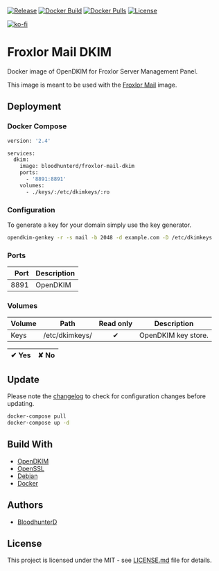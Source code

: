 [![Release](https://img.shields.io/github/v/release/bloodhunterd/froxlor-mail-dkim?style=for-the-badge)](https://github.com/bloodhunterd/froxlor-mail-dkim/releases)
[![Docker Build](https://img.shields.io/github/workflow/status/bloodhunterd/froxlor-mail-dkim/Docker?style=for-the-badge&label=Docker%20Build)](https://github.com/bloodhunterd/froxlor-mail-dkim/actions?query=workflow%3ADocker)
[![Docker Pulls](https://img.shields.io/docker/pulls/bloodhunterd/froxlor-mail-dkim?style=for-the-badge)](https://hub.docker.com/r/bloodhunterd/froxlor-mail-dkim)
[![License](https://img.shields.io/github/license/bloodhunterd/froxlor-mail-dkim?style=for-the-badge)](https://github.com/bloodhunterd/froxlor-mail-dkim/blob/master/LICENSE)

[![ko-fi](https://www.ko-fi.com/img/githubbutton_sm.svg)](https://ko-fi.com/bloodhunterd)

# Froxlor Mail DKIM

Docker image of OpenDKIM for Froxlor Server Management Panel.

This image is meant to be used with the [Froxlor Mail](https://github.com/bloodhunterd/froxlor-mail) image.

## Deployment

### Docker Compose

```dockerfile
version: '2.4'

services:
  dkim:
    image: bloodhunterd/froxlor-mail-dkim
    ports:
      - '8891:8891'
    volumes:
      - ./keys/:/etc/dkimkeys/:ro
```

### Configuration

To generate a key for your domain simply use the key generator.

```bash
opendkim-genkey -r -s mail -b 2048 -d example.com -D /etc/dkimkeys
```

### Ports

| Port | Description
| ---: | -----------
| 8891 | OpenDKIM

### Volumes

| Volume | Path | Read only | Description
| ------ | ---- | :-------: | -----------
| Keys | /etc/dkimkeys/ | &#10004; | OpenDKIM key store.

| &#10004; Yes | &#10008; No
| ------------ | -----------

## Update

Please note the [changelog](https://github.com/bloodhunterd/froxlor-mail-dkim/blob/master/CHANGELOG.md) to check for configuration changes before updating.

```bash
docker-compose pull
docker-compose up -d
```

## Build With

* [OpenDKIM](http://opendkim.org/)
* [OpenSSL](https://www.openssl.org/)
* [Debian](https://www.debian.org/)
* [Docker](https://www.docker.com/)

## Authors

* [BloodhunterD](https://github.com/bloodhunterd)

## License

This project is licensed under the MIT - see [LICENSE.md](https://github.com/bloodhunterd/froxlor-mail-dkim/blob/master/LICENSE) file for details.
